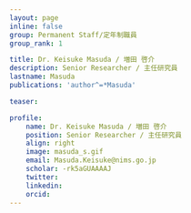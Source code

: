 ```yaml
---
layout: page
inline: false
group: Permanent Staff/定年制職員
group_rank: 1

title: Dr. Keisuke Masuda / 増田 啓介
description: Senior Researcher / 主任研究員
lastname: Masuda
publications: 'author^=*Masuda'

teaser: 

profile:
    name: Dr. Keisuke Masuda / 増田 啓介
    position: Senior Researcher / 主任研究員
    align: right
    image: masuda_s.gif
    email: Masuda.Keisuke@nims.go.jp
    scholar: -rk5aGUAAAAJ
    twitter: 
    linkedin: 
    orcid: 
---
```


